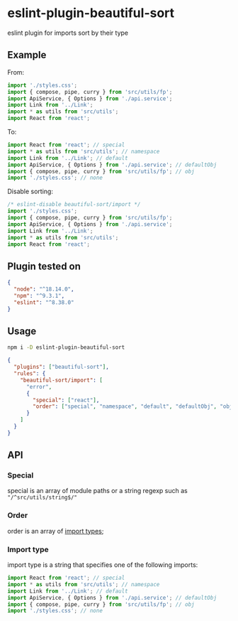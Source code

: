# eslint-plugin-beautiful-sort

eslint plugin for imports sort by their type

## Example

From:

```js
import './styles.css';
import { compose, pipe, curry } from 'src/utils/fp';
import ApiService, { Options } from './api.service';
import Link from '../Link';
import * as utils from 'src/utils';
import React from 'react';
```

To:

```js
import React from 'react'; // special
import * as utils from 'src/utils'; // namespace
import Link from '../Link'; // default
import ApiService, { Options } from './api.service'; // defaultObj
import { compose, pipe, curry } from 'src/utils/fp'; // obj
import './styles.css'; // none
```

Disable sorting:

```js
/* eslint-disable beautiful-sort/import */
import './styles.css';
import { compose, pipe, curry } from 'src/utils/fp';
import ApiService, { Options } from './api.service';
import Link from '../Link';
import * as utils from 'src/utils';
import React from 'react';
```

## Plugin tested on

```json
{
  "node": "^18.14.0",
  "npm": "^9.3.1",
  "eslint": "^8.38.0"
}
```

## Usage

```bash
npm i -D eslint-plugin-beautiful-sort
```

```json
{
  "plugins": ["beautiful-sort"],
  "rules": {
    "beautiful-sort/import": [
      "error",
      {
        "special": ["react"],
        "order": ["special", "namespace", "default", "defaultObj", "obj", "none"]
      }
    ]
  }
}
```

## API

### Special

special is an array of module paths or a string regexp such as `"/^src/utils/string$/"`

### Order

order is an array of [import types](#import-type);

### Import type

import type is a string that specifies one of the following imports:

```js
import React from 'react'; // special
import * as utils from 'src/utils'; // namespace
import Link from '../Link'; // default
import ApiService, { Options } from './api.service'; // defaultObj
import { compose, pipe, curry } from 'src/utils/fp'; // obj
import './styles.css'; // none
```
